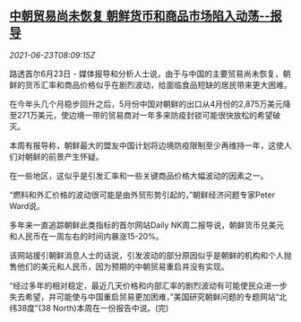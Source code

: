 <!--1624437063000-->
[中朝贸易尚未恢复 朝鲜货币和商品市场陷入动荡--报导](https://cn.reuters.com/article/kp-china-trade-food-shortage-0623-idCNKCS2DZ0P3)
------

<div><i>2021-06-23T08:09:15Z</i></div><p>路透首尔6月23日 - 媒体报导和分析人士说，由于与中国的主要贸易尚未恢复，朝鲜的货币汇率和商品价格似乎在剧烈波动，给面临食品短缺的居民带来更大困难。</p><p>在今年头几个月稳步回升之后，5月份中国对朝鲜的出口从4月份的2,875万美元降至271万美元，使边境一带的贸易商对一年多来防疫封锁可能很快放松的希望破灭。</p><p>本周有报导称，朝鲜最大的盟友中国计划将边境防疫限制至少再维持一年，这使人们对朝鲜的前景产生怀疑。</p><p>在一些地区，这似乎是引发汇率和一些关键商品价格大幅波动的因素之一。</p><p>“燃料和外汇价格的波动很可能是由外贸形势引起的，”朝鲜经济问题专家Peter Ward说。</p><p>多年来一直追踪朝鲜此类指标的首尔网站Daily NK周二报导说，朝鲜货币兑美元和人民币在一周左右的时间内暴涨15-20%。</p><p>该网站援引朝鲜消息人士的话说，引发波动的部分原因似乎是朝鲜的机构和个人抛售他们的美元和人民币，因为预期的中朝贸易重启并没有实现。</p><p>“经过多年的相对稳定，最近几天价格和内部汇率的剧烈波动有可能使民众进一步失去希望，并可能使与中国重启贸易更加困难，”美国研究朝鲜问题的专题网站“北纬38度”(38 North)本周在一份报告中说。(完)</p>
